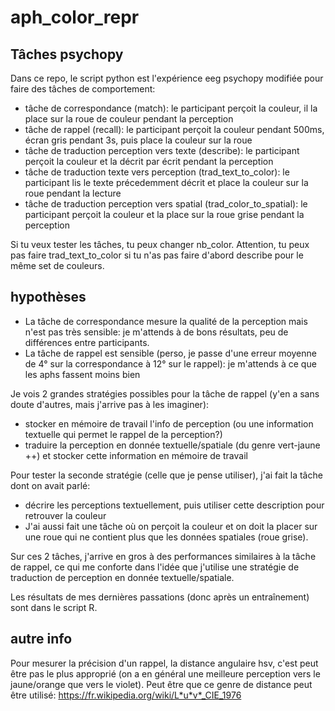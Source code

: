 # aph_color_repr

## Tâches psychopy
Dans ce repo, le script python est l'expérience eeg psychopy modifiée pour faire des tâches de comportement:
- tâche de correspondance (match): le participant perçoit la couleur, il la place sur la roue de couleur pendant la perception
- tâche de rappel (recall): le participant perçoit la couleur pendant 500ms, écran gris pendant 3s, puis place la couleur sur la roue
- tâche de traduction perception vers texte (describe): le participant perçoit la couleur et la décrit par écrit pendant la perception
- tâche de traduction texte vers perception (trad_text_to_color): le participant lis le texte précedemment décrit et place la couleur sur la roue pendant la lecture
- tâche de traduction perception vers spatial (trad_color_to_spatial): le participant perçoit la couleur et la place sur la roue grise pendant la perception

Si tu veux tester les tâches, tu peux changer nb_color. Attention, tu peux pas faire trad_text_to_color si tu n'as pas faire d'abord describe pour le même set de couleurs.

## hypothèses
- La tâche de correspondance mesure la qualité de la perception mais n'est pas très sensible: je m'attends à de bons résultats, peu de différences entre participants.
- La tâche de rappel est sensible (perso, je passe d'une erreur moyenne de 4° sur la correspondance à 12° sur le rappel): je m'attends à ce que les aphs fassent moins bien

Je vois 2 grandes stratégies possibles pour la tâche de rappel (y'en a sans doute d'autres, mais j'arrive pas à les imaginer):
- stocker en mémoire de travail l'info de perception (ou une information textuelle qui permet le rappel de la perception?)
- traduire la perception en donnée textuelle/spatiale (du genre vert-jaune ++) et stocker cette information en mémoire de travail

Pour tester la seconde stratégie (celle que je pense utiliser), j'ai fait la tâche dont on avait parlé: 
- décrire les perceptions textuellement, puis utiliser cette description pour retrouver la couleur 
- J'ai aussi fait une tâche où on perçoit la couleur et on doit la placer sur une roue qui ne contient plus que les données spatiales (roue grise).

Sur ces 2 tâches, j'arrive en gros à des performances similaires à la tâche de rappel, ce qui me conforte dans l'idée que j'utilise une stratégie de traduction de perception en donnée textuelle/spatiale.

Les résultats de mes dernières passations (donc après un entraînement) sont dans le script R.

## autre info
Pour mesurer la précision d'un rappel, la distance angulaire hsv, c'est peut être pas le plus approprié (on a en général une meilleure perception vers le jaune/orange que vers le violet). Peut être que ce genre de distance peut être utilisé: https://fr.wikipedia.org/wiki/L*u*v*_CIE_1976